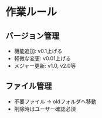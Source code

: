 # 作業ルール

## バージョン管理
- 機能追加: v0.1上げる
- 軽微な変更: v0.01上げる
- メジャー更新: v1.0, v2.0等

## ファイル管理
- 不要ファイル → oldフォルダへ移動
- 削除時はユーザー確認必須